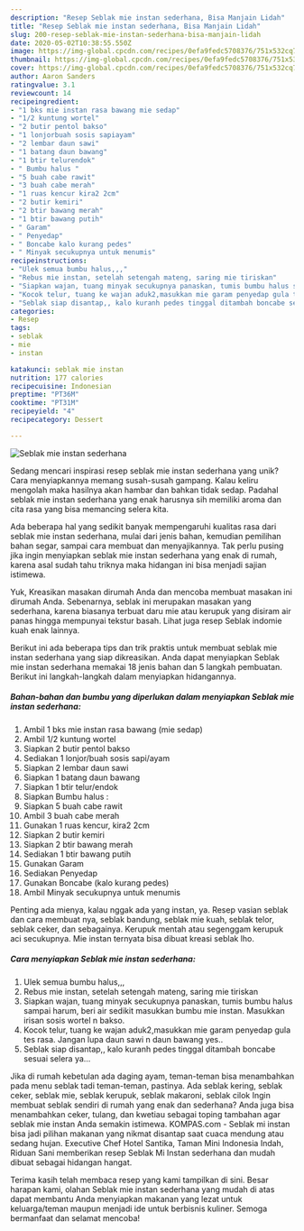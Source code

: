 ```yaml
---
description: "Resep Seblak mie instan sederhana, Bisa Manjain Lidah"
title: "Resep Seblak mie instan sederhana, Bisa Manjain Lidah"
slug: 200-resep-seblak-mie-instan-sederhana-bisa-manjain-lidah
date: 2020-05-02T10:38:55.550Z
image: https://img-global.cpcdn.com/recipes/0efa9fedc5708376/751x532cq70/seblak-mie-instan-sederhana-foto-resep-utama.jpg
thumbnail: https://img-global.cpcdn.com/recipes/0efa9fedc5708376/751x532cq70/seblak-mie-instan-sederhana-foto-resep-utama.jpg
cover: https://img-global.cpcdn.com/recipes/0efa9fedc5708376/751x532cq70/seblak-mie-instan-sederhana-foto-resep-utama.jpg
author: Aaron Sanders
ratingvalue: 3.1
reviewcount: 14
recipeingredient:
- "1 bks mie instan rasa bawang mie sedap"
- "1/2 kuntung wortel"
- "2 butir pentol bakso"
- "1 lonjorbuah sosis sapiayam"
- "2 lembar daun sawi"
- "1 batang daun bawang"
- "1 btir telurendok"
- " Bumbu halus "
- "5 buah cabe rawit"
- "3 buah cabe merah"
- "1 ruas kencur kira2 2cm"
- "2 butir kemiri"
- "2 btir bawang merah"
- "1 btir bawang putih"
- " Garam"
- " Penyedap"
- " Boncabe kalo kurang pedes"
- " Minyak secukupnya untuk menumis"
recipeinstructions:
- "Ulek semua bumbu halus,,,"
- "Rebus mie instan, setelah setengah mateng, saring mie tiriskan"
- "Siapkan wajan, tuang minyak secukupnya panaskan, tumis bumbu halus sampai harum, beri air sedikit masukkan bumbu mie instan. Masukkan irisan sosis wortel n bakso."
- "Kocok telur, tuang ke wajan aduk2,masukkan mie garam penyedap gula tes rasa. Jangan lupa daun sawi n daun bawang yes.."
- "Seblak siap disantap,, kalo kuranh pedes tinggal ditambah boncabe sesuai selera ya..."
categories:
- Resep
tags:
- seblak
- mie
- instan

katakunci: seblak mie instan 
nutrition: 177 calories
recipecuisine: Indonesian
preptime: "PT36M"
cooktime: "PT31M"
recipeyield: "4"
recipecategory: Dessert

---
```



![Seblak mie instan sederhana](https://img-global.cpcdn.com/recipes/0efa9fedc5708376/751x532cq70/seblak-mie-instan-sederhana-foto-resep-utama.jpg)

Sedang mencari inspirasi resep seblak mie instan sederhana yang unik? Cara menyiapkannya memang susah-susah gampang. Kalau keliru mengolah maka hasilnya akan hambar dan bahkan tidak sedap. Padahal seblak mie instan sederhana yang enak harusnya sih memiliki aroma dan cita rasa yang bisa memancing selera kita.

Ada beberapa hal yang sedikit banyak mempengaruhi kualitas rasa dari seblak mie instan sederhana, mulai dari jenis bahan, kemudian pemilihan bahan segar, sampai cara membuat dan menyajikannya. Tak perlu pusing jika ingin menyiapkan seblak mie instan sederhana yang enak di rumah, karena asal sudah tahu triknya maka hidangan ini bisa menjadi sajian istimewa.

Yuk, Kreasikan masakan dirumah Anda dan mencoba membuat masakan ini dirumah Anda. Sebenarnya, seblak ini merupakan masakan yang sederhana, karena biasanya terbuat daru mie atau kerupuk yang disiram air panas hingga mempunyai tekstur basah. Lihat juga resep Seblak indomie kuah enak lainnya.


Berikut ini ada beberapa tips dan trik praktis untuk membuat seblak mie instan sederhana yang siap dikreasikan. Anda dapat menyiapkan Seblak mie instan sederhana memakai 18 jenis bahan dan 5 langkah pembuatan. Berikut ini langkah-langkah dalam menyiapkan hidangannya.

<!--inarticleads1-->

##### Bahan-bahan dan bumbu yang diperlukan dalam menyiapkan Seblak mie instan sederhana:

1. Ambil 1 bks mie instan rasa bawang (mie sedap)
1. Ambil 1/2 kuntung wortel
1. Siapkan 2 butir pentol bakso
1. Sediakan 1 lonjor/buah sosis sapi/ayam
1. Siapkan 2 lembar daun sawi
1. Siapkan 1 batang daun bawang
1. Siapkan 1 btir telur/endok
1. Siapkan  Bumbu halus :
1. Siapkan 5 buah cabe rawit
1. Ambil 3 buah cabe merah
1. Gunakan 1 ruas kencur, kira2 2cm
1. Siapkan 2 butir kemiri
1. Siapkan 2 btir bawang merah
1. Sediakan 1 btir bawang putih
1. Gunakan  Garam
1. Sediakan  Penyedap
1. Gunakan  Boncabe (kalo kurang pedes)
1. Ambil  Minyak secukupnya untuk menumis


Penting ada mienya, kalau nggak ada yang instan, ya. Resep vasian seblak dan cara membuat nya, seblak bandung, seblak mie kuah, seblak telor, seblak ceker, dan sebagainya. Kerupuk mentah atau segenggam kerupuk aci secukupnya. Mie instan ternyata bisa dibuat kreasi seblak lho. 

<!--inarticleads2-->

##### Cara menyiapkan Seblak mie instan sederhana:

1. Ulek semua bumbu halus,,,
1. Rebus mie instan, setelah setengah mateng, saring mie tiriskan
1. Siapkan wajan, tuang minyak secukupnya panaskan, tumis bumbu halus sampai harum, beri air sedikit masukkan bumbu mie instan. Masukkan irisan sosis wortel n bakso.
1. Kocok telur, tuang ke wajan aduk2,masukkan mie garam penyedap gula tes rasa. Jangan lupa daun sawi n daun bawang yes..
1. Seblak siap disantap,, kalo kuranh pedes tinggal ditambah boncabe sesuai selera ya...


Jika di rumah kebetulan ada daging ayam, teman-teman bisa menambahkan pada menu seblak tadi teman-teman, pastinya. Ada seblak kering, seblak ceker, seblak mie, seblak kerupuk, seblak makaroni, seblak cilok Ingin membuat seblak sendiri di rumah yang enak dan sederhana? Anda juga bisa menambahkan ceker, tulang, dan kwetiau sebagai toping tambahan agar seblak mie instan Anda semakin istimewa. KOMPAS.com - Seblak mi instan bisa jadi pilihan makanan yang nikmat disantap saat cuaca mendung atau sedang hujan. Executive Chef Hotel Santika, Taman Mini Indonesia Indah, Riduan Sani memberikan resep Seblak Mi Instan sederhana dan mudah dibuat sebagai hidangan hangat. 

Terima kasih telah membaca resep yang kami tampilkan di sini. Besar harapan kami, olahan Seblak mie instan sederhana yang mudah di atas dapat membantu Anda menyiapkan makanan yang lezat untuk keluarga/teman maupun menjadi ide untuk berbisnis kuliner. Semoga bermanfaat dan selamat mencoba!
